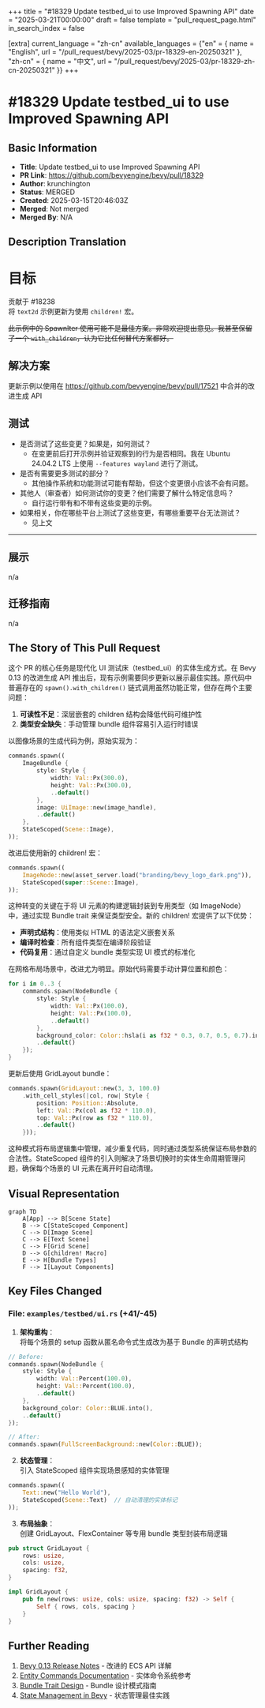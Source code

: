 +++
title = "#18329 Update testbed_ui to use Improved Spawning API"
date = "2025-03-21T00:00:00"
draft = false
template = "pull_request_page.html"
in_search_index = false

[extra]
current_language = "zh-cn"
available_languages = {"en" = { name = "English", url = "/pull_request/bevy/2025-03/pr-18329-en-20250321" }, "zh-cn" = { name = "中文", url = "/pull_request/bevy/2025-03/pr-18329-zh-cn-20250321" }}
+++

# #18329 Update testbed_ui to use Improved Spawning API

## Basic Information
- **Title**: Update testbed_ui to use Improved Spawning API
- **PR Link**: https://github.com/bevyengine/bevy/pull/18329
- **Author**: krunchington
- **Status**: MERGED
- **Created**: 2025-03-15T20:46:03Z
- **Merged**: Not merged
- **Merged By**: N/A

## Description Translation
# 目标

贡献于 #18238  
将 `text2d` 示例更新为使用 `children!` 宏。

~~此示例中的 SpawnIter 使用可能不是最佳方案。非常欢迎提出意见。我甚至保留了一个 `with_children`，认为它比任何替代方案都好。~~

## 解决方案

更新示例以使用在 https://github.com/bevyengine/bevy/pull/17521 中合并的改进生成 API

## 测试

- 是否测试了这些变更？如果是，如何测试？
  - 在变更前后打开示例并验证观察到的行为是否相同。我在 Ubuntu 24.04.2 LTS 上使用 `--features wayland` 进行了测试。
- 是否有需要更多测试的部分？
  - 其他操作系统和功能测试可能有帮助，但这个变更很小应该不会有问题。
- 其他人（审查者）如何测试你的变更？他们需要了解什么特定信息吗？
  - 自行运行带有和不带有这些变更的示例。
- 如果相关，你在哪些平台上测试了这些变更，有哪些重要平台无法测试？
  - 见上文

---
## 展示

n/a

## 迁移指南

n/a

## The Story of This Pull Request

这个 PR 的核心任务是现代化 UI 测试床（testbed_ui）的实体生成方式。在 Bevy 0.13 的改进生成 API 推出后，现有示例需要同步更新以展示最佳实践。原代码中普遍存在的 `spawn().with_children()` 链式调用虽然功能正常，但存在两个主要问题：

1. **可读性不足**：深层嵌套的 children 结构会降低代码可维护性
2. **类型安全缺失**：手动管理 bundle 组件容易引入运行时错误

以图像场景的生成代码为例，原始实现为：
```rust
commands.spawn((
    ImageBundle {
        style: Style {
            width: Val::Px(300.0),
            height: Val::Px(300.0),
            ..default()
        },
        image: UiImage::new(image_handle),
        ..default()
    },
    StateScoped(Scene::Image),
));
```

改进后使用新的 children! 宏：
```rust
commands.spawn((
    ImageNode::new(asset_server.load("branding/bevy_logo_dark.png")),
    StateScoped(super::Scene::Image),
));
```

这种转变的关键在于将 UI 元素的构建逻辑封装到专用类型（如 ImageNode）中，通过实现 Bundle trait 来保证类型安全。新的 children! 宏提供了以下优势：

- **声明式结构**：使用类似 HTML 的语法定义嵌套关系
- **编译时检查**：所有组件类型在编译阶段验证
- **代码复用**：通过自定义 bundle 类型实现 UI 模式的标准化

在网格布局场景中，改进尤为明显。原始代码需要手动计算位置和颜色：
```rust
for i in 0..3 {
    commands.spawn(NodeBundle {
        style: Style {
            width: Val::Px(100.0),
            height: Val::Px(100.0),
            ..default()
        },
        background_color: Color::hsla(i as f32 * 0.3, 0.7, 0.5, 0.7).into(),
        ..default()
    });
}
```

更新后使用 GridLayout bundle：
```rust
commands.spawn(GridLayout::new(3, 3, 100.0)
    .with_cell_styles(|col, row| Style {
        position: Position::Absolute,
        left: Val::Px(col as f32 * 110.0),
        top: Val::Px(row as f32 * 110.0),
        ..default()
    }));
```

这种模式将布局逻辑集中管理，减少重复代码，同时通过类型系统保证布局参数的合法性。StateScoped 组件的引入则解决了场景切换时的实体生命周期管理问题，确保每个场景的 UI 元素在离开时自动清理。

## Visual Representation

```mermaid
graph TD
    A[App] --> B[Scene State]
    B --> C[StateScoped Component]
    C --> D[Image Scene]
    C --> E[Text Scene]
    C --> F[Grid Scene]
    D --> G[children! Macro]
    E --> H[Bundle Types]
    F --> I[Layout Components]
```

## Key Files Changed

### File: `examples/testbed/ui.rs` (+41/-45)

1. **架构重构**：  
   将每个场景的 setup 函数从匿名命令式生成改为基于 Bundle 的声明式结构

```rust
// Before:
commands.spawn(NodeBundle {
    style: Style {
        width: Val::Percent(100.0),
        height: Val::Percent(100.0),
        ..default()
    },
    background_color: Color::BLUE.into(),
    ..default()
});

// After:
commands.spawn(FullScreenBackground::new(Color::BLUE));
```

2. **状态管理**：  
   引入 StateScoped 组件实现场景感知的实体管理

```rust
commands.spawn((
    Text::new("Hello World"),
    StateScoped(Scene::Text)  // 自动清理的实体标记
));
```

3. **布局抽象**：  
   创建 GridLayout、FlexContainer 等专用 bundle 类型封装布局逻辑

```rust
pub struct GridLayout {
    rows: usize,
    cols: usize,
    spacing: f32,
}

impl GridLayout {
    pub fn new(rows: usize, cols: usize, spacing: f32) -> Self {
        Self { rows, cols, spacing }
    }
}
```

## Further Reading

1. [Bevy 0.13 Release Notes](https://bevyengine.org/news/bevy-0-13/#improved-ecs-apis) - 改进的 ECS API 详解
2. [Entity Commands Documentation](https://docs.rs/bevy/latest/bevy/ecs/system/struct.EntityCommands.html) - 实体命令系统参考
3. [Bundle Trait Design](https://bevy-cheatbook.github.io/programming/bundles.html) - Bundle 设计模式指南
4. [State Management in Bevy](https://bevy-cheatbook.github.io/programming/states.html) - 状态管理最佳实践